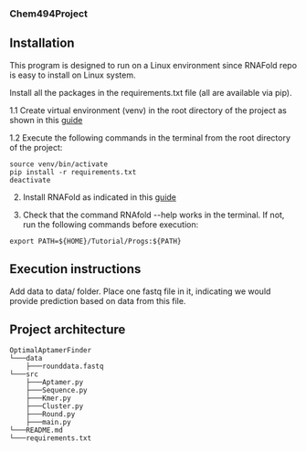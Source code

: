 ### Chem494Project
## Installation
This program is designed to run on a Linux environment since RNAFold repo is easy to install on Linux system.

Install all the packages in the requirements.txt file (all are available via pip).

1.1 Create virtual environment (venv) in the root directory of the project as shown in this [guide](https://docs.python.org/3/library/venv.html)

1.2 Execute the following commands in the terminal from the root directory of the project:
```
source venv/bin/activate
pip install -r requirements.txt
deactivate
```
2. Install RNAFold as indicated in this [guide](https://algosb2019.sciencesconf.org/data/RNAtutorial.pdf)

3. Check that the command RNAfold --help works in the terminal. If not, run the following commands before execution:

```
export PATH=${HOME}/Tutorial/Progs:${PATH}
```

## Execution instructions
Add data to data/ folder.
Place one fastq file in it, indicating we would provide prediction based on data from this file.

## Project architecture

```
OptimalAptamerFinder
└───data
    ├───rounddata.fastq
└───src
    ├───Aptamer.py
    ├───Sequence.py
    ├───Kmer.py
    ├───Cluster.py
    ├───Round.py
    ├───main.py
└───README.md
└───requirements.txt
```
